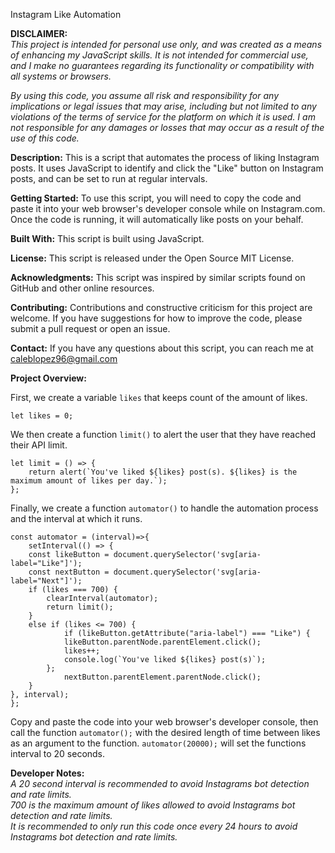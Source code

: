Instagram Like Automation

**DISCLAIMER:** <br>
<i>This project is intended for personal use only, and was created as a means of enhancing my JavaScript skills. It is not intended for commercial use, and I make no guarantees regarding its functionality or compatibility with all systems or browsers.</i><br>

<i>By using this code, you assume all risk and responsibility for any implications or legal issues that may arise, including but not limited to any violations of the terms of service for the platform on which it is used. I am not responsible for any damages or losses that may occur as a result of the use of this code.</i><br>


**Description:**
This is a script that automates the process of liking Instagram posts. It uses JavaScript to identify and click the "Like" button on Instagram posts, and can be set to run at regular intervals.

**Getting Started:**
To use this script, you will need to copy the code and paste it into your web browser's developer console while on Instagram.com. Once the code is running, it will automatically like posts on your behalf.

**Built With:**
This script is built using JavaScript.

**License:**
This script is released under the Open Source MIT License.

**Acknowledgments:**
This script was inspired by similar scripts found on GitHub and other online resources.

**Contributing:**
Contributions and constructive criticism for this project are welcome. If you have suggestions for how to improve the code, please submit a pull request or open an issue.

**Contact:**
If you have any questions about this script, you can reach me at caleblopez96@gmail.com



**Project Overview:**

First, we create a variable `likes` that keeps count of the amount of likes.
``` 
let likes = 0;
```

We then create a function `limit()` to alert the user that they have reached their API limit. 
``` 
let limit = () => {
    return alert(`You've liked ${likes} post(s). ${likes} is the maximum amount of likes per day.`);
};
``` 

Finally, we create a function `automator()` to handle the automation process and the interval at which it runs. <br> 

``` 
const automator = (interval)=>{
    setInterval(() => {
    const likeButton = document.querySelector('svg[aria-label="Like"]');
    const nextButton = document.querySelector('svg[aria-label="Next"]');
    if (likes === 700) {
        clearInterval(automator);
        return limit();
    }
    else if (likes <= 700) {
            if (likeButton.getAttribute("aria-label") === "Like") {
            likeButton.parentNode.parentElement.click();
            likes++;
            console.log(`You've liked ${likes} post(s)`); 
        };
            nextButton.parentElement.parentNode.click();
    }
}, interval);
};
``` 

Copy and paste the code into your web browser's developer console, then call the function `automator();` with the desired length of time between likes as an argument to the function.
```automator(20000);``` will set the functions interval to 20 seconds.


**Developer Notes:**<br>
<i> A 20 second interval is recommended to avoid Instagrams bot detection and rate limits. </i><br>
<i> 700 is the maximum amount of likes allowed to avoid Instagrams bot detection and rate limits. </i><br>
<i> It is recommended to only run this code once every 24 hours to avoid Instagrams bot detection and rate limits.</i>

